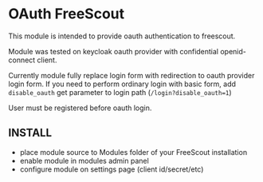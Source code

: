 # OAuth FreeScout
This module is intended to provide oauth authentication to freescout.

Module was tested on keycloak oauth provider with confidential openid-connect client.

Currently module fully replace login form with redirection to oauth provider login form. 
If you need to perform ordinary login with basic form, add `disable_oauth` get parameter to login path (`/login?disable_oauth=1`)

User must be registered before oauth login. 

## INSTALL
- place module source to Modules folder of your FreeScout installation
- enable module in modules admin panel
- configure module on settings page (client id/secret/etc) 
